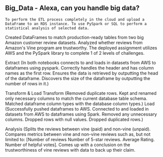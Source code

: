 ## Big_Data - Alexa, can you handle big data?


    To perform the ETL process completely in the cloud and upload a DataFrame to an RDS instance. To use PySpark or SQL to perform a statistical analysis of selected data.
    

Created DataFrames to match production-ready tables from two big Amazon customer review datasets. Analyzed whether reviews from Amazon's Vine program are trustworthy.
The deployed assignment utilizes AWS and the PySpark library to complete 1 of 2 levels of challenges.

Extract (In both notebooks connects to and loads in datasets from AWS to dataframes using pyspark. Correctly handles the header and has column names as the first row. Ensures the data is retrieved by outputting the head of the dataframe. Discovers the size of the dataframe by outputting the number of rows in it.)

Transform & Load
Transform (Removed duplicate rows. Kept and renamed only necessary columns to match the current database table schema. Matched dataframe column types with the database column types.)
Load (Successfully pushed dataframes to AWS. Connected to and loaded in datasets from AWS to dataframes using Spark. Removed any unnecessary columns. Dropped rows with null values. Dropped duplicated rows.)

Analysis (Splits the reviews between vine (paid) and non-vine (unpaid). Compares metrics between vine and non-vine reviews such as, but not limited to: [Number of reviews
Number of 5-star reviews. Average Rating. Number of helpful votes]. Comes up with a conclusion on the trustworthiness of vine reviews with data to back up their claim.


